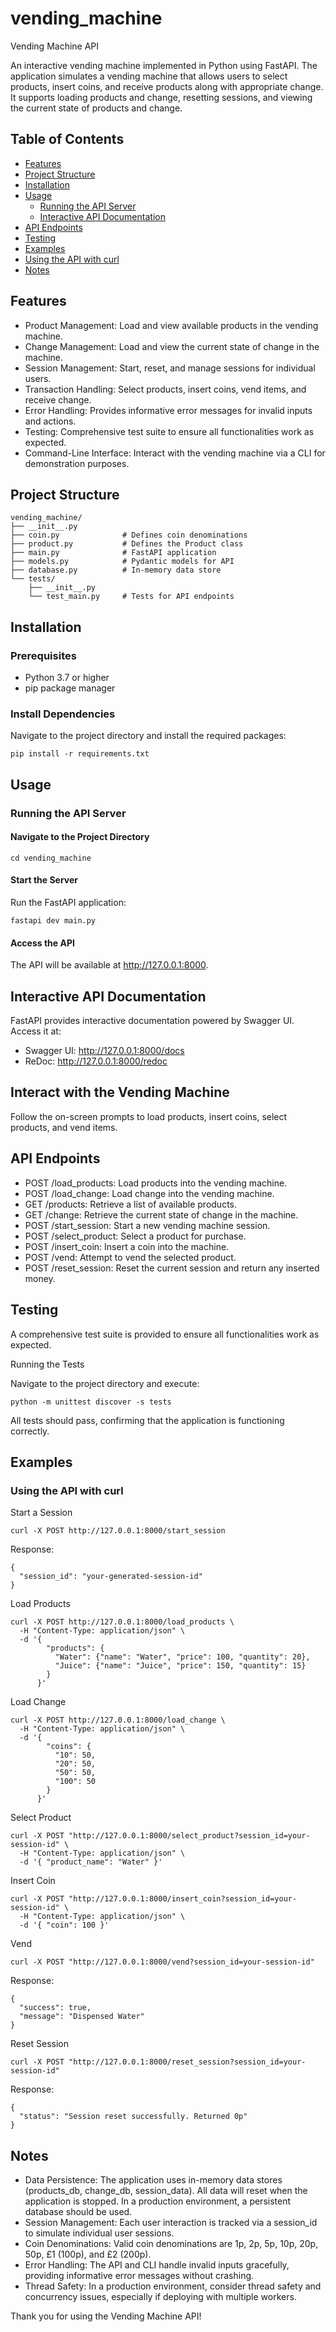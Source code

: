 # vending_machine

Vending Machine API

An interactive vending machine implemented in Python using FastAPI. The application simulates a vending machine that allows users to select products, insert coins, and receive products along with appropriate change. It supports loading products and change, resetting sessions, and viewing the current state of products and change.

## Table of Contents

- [Features](#features)
- [Project Structure](#project-structure)
- [Installation](#installation)
- [Usage](#usage)
    - [Running the API Server](#running-the-api-server)
    - [Interactive API Documentation](#interactive-api-documentation)
- [API Endpoints](#api-endpoints)
- [Testing](#testing)
- [Examples](#examples)
- [Using the API with curl](#using-the-api-with-curl)
- [Notes](#notes)

## Features

- Product Management: Load and view available products in the vending machine.
- Change Management: Load and view the current state of change in the machine.
- Session Management: Start, reset, and manage sessions for individual users.
- Transaction Handling: Select products, insert coins, vend items, and receive change.
- Error Handling: Provides informative error messages for invalid inputs and actions.
- Testing: Comprehensive test suite to ensure all functionalities work as expected.
- Command-Line Interface: Interact with the vending machine via a CLI for demonstration purposes.

## Project Structure
```
vending_machine/
├── __init__.py
├── coin.py              # Defines coin denominations
├── product.py           # Defines the Product class
├── main.py              # FastAPI application
├── models.py            # Pydantic models for API
├── database.py          # In-memory data store
└── tests/
    ├── __init__.py
    └── test_main.py     # Tests for API endpoints
```

## Installation

### Prerequisites

- Python 3.7 or higher
- pip package manager

### Install Dependencies

Navigate to the project directory and install the required packages:

```
pip install -r requirements.txt
```

## Usage

### Running the API Server

#### Navigate to the Project Directory
```
cd vending_machine
```

#### Start the Server

Run the FastAPI application:
```
fastapi dev main.py
```

#### Access the API
The API will be available at http://127.0.0.1:8000.

## Interactive API Documentation

FastAPI provides interactive documentation powered by Swagger UI. Access it at:

- Swagger UI: http://127.0.0.1:8000/docs
- ReDoc: http://127.0.0.1:8000/redoc

## Interact with the Vending Machine
Follow the on-screen prompts to load products, insert coins, select products, and vend items.

## API Endpoints

- POST /load_products: Load products into the vending machine.
- POST /load_change: Load change into the vending machine.
- GET /products: Retrieve a list of available products.
- GET /change: Retrieve the current state of change in the machine.
- POST /start_session: Start a new vending machine session.
- POST /select_product: Select a product for purchase.
- POST /insert_coin: Insert a coin into the machine.
- POST /vend: Attempt to vend the selected product.
- POST /reset_session: Reset the current session and return any inserted money.

## Testing

A comprehensive test suite is provided to ensure all functionalities work as expected.

Running the Tests

Navigate to the project directory and execute:
```
python -m unittest discover -s tests
```
All tests should pass, confirming that the application is functioning correctly.

## Examples

### Using the API with curl

Start a Session
```
curl -X POST http://127.0.0.1:8000/start_session
```
Response:
```
{
  "session_id": "your-generated-session-id"
}
```
Load Products
```
curl -X POST http://127.0.0.1:8000/load_products \
  -H "Content-Type: application/json" \
  -d '{
        "products": {
          "Water": {"name": "Water", "price": 100, "quantity": 20},
          "Juice": {"name": "Juice", "price": 150, "quantity": 15}
        }
      }'
```
Load Change
```
curl -X POST http://127.0.0.1:8000/load_change \
  -H "Content-Type: application/json" \
  -d '{
        "coins": {
          "10": 50,
          "20": 50,
          "50": 50,
          "100": 50
        }
      }'
```
Select Product
```
curl -X POST "http://127.0.0.1:8000/select_product?session_id=your-session-id" \
  -H "Content-Type: application/json" \
  -d '{ "product_name": "Water" }'
```
Insert Coin
```
curl -X POST "http://127.0.0.1:8000/insert_coin?session_id=your-session-id" \
  -H "Content-Type: application/json" \
  -d '{ "coin": 100 }'
```
Vend
```
curl -X POST "http://127.0.0.1:8000/vend?session_id=your-session-id"
```
Response:
```
{
  "success": true,
  "message": "Dispensed Water"
}
```
Reset Session
```
curl -X POST "http://127.0.0.1:8000/reset_session?session_id=your-session-id"
```
Response:
```
{
  "status": "Session reset successfully. Returned 0p"
}
```

## Notes

- Data Persistence: The application uses in-memory data stores (products_db, change_db, session_data). All data will reset when the application is stopped. In a production environment, a persistent database should be used.
- Session Management: Each user interaction is tracked via a session_id to simulate individual user sessions.
- Coin Denominations: Valid coin denominations are 1p, 2p, 5p, 10p, 20p, 50p, £1 (100p), and £2 (200p).
- Error Handling: The API and CLI handle invalid inputs gracefully, providing informative error messages without crashing.
- Thread Safety: In a production environment, consider thread safety and concurrency issues, especially if deploying with multiple workers.

Thank you for using the Vending Machine API!